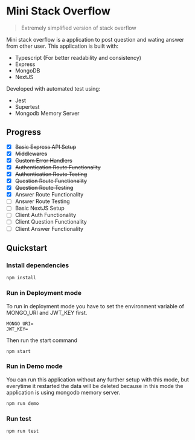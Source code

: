 # Mini Stack Overflow

> Extremely simplified version of stack overflow

Mini stack overflow is a application to post question and wating answer from other user.
This application is built with:

- Typescript (For better readability and consistency)
- Express
- MongoDB
- NextJS

Developed with automated test using:

- Jest
- Supertest
- Mongodb Memory Server

## Progress

- [x] ~~Basic Express API Setup~~
- [x] ~~Middlewares~~
- [x] ~~Custom Error Handlers~~
- [x] ~~Authentication Route Functionality~~
- [x] ~~Authentication Route Testing~~
- [x] ~~Question Route Functionality~~
- [x] ~~Question Route Testing~~
- [x] Answer Route Functionality
- [ ] Answer Route Testing
- [ ] Basic NextJS Setup
- [ ] Client Auth Functionality
- [ ] Client Question Functionality
- [ ] Client Answer Functionality

## Quickstart

### Install dependencies

    npm install

### Run in Deployment mode

To run in deployment mode you have to set the environment variable of MONGO_URI and JWT_KEY first.

    MONGO_URI=
    JWT_KEY=

Then run the start command

    npm start

### Run in Demo mode

You can run this application without any further setup with this mode, but everytime it restarted the data will be deleted because in this mode the application is using mongodb memory server.

    npm run demo

### Run test

    npm run test
